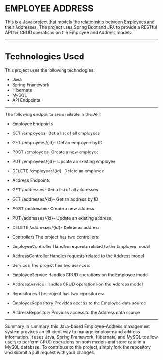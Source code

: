 # EMPLOYEE ADDRESS
This is a Java project that models the relationship between Employees and their Addresses. The project uses Spring Boot and JPA to provide a RESTful API for CRUD operations on the Employee and Address models.
_ _ _ 

# Technologies Used
This project uses the following technologies:

* Java
* Spring Framework
* Hibernate
* MySQL
* API Endpoints
_ _ _ 
The following endpoints are available in the API:

- Employee Endpoints
* GET /employees- Get a list of all employees
* GET /employees/{id}- Get an employee by ID
* POST /employees- Create a new employee
* PUT /employees/{id}- Update an existing employee
* DELETE /employees/{id}- Delete an employee
* Address Endpoints
* GET /addresses- Get a list of all addresses
* GET /addresses/{id}- Get an address by ID
* POST /addresses- Create a new address
* PUT /addresses/{id}- Update an existing address
* DELETE /addresses/{id}- Delete an address
* Controllers
The project has two controllers:

* EmployeeController
Handles requests related to the Employee model
* AddressController
Handles requests related to the Address model
* Services
The project has two services:

* EmployeeService
Handles CRUD operations on the Employee model
* AddressService
Handles CRUD operations on the Address model
* Repositories
The project has two repositories:

* EmployeeRepository
Provides access to the Employee data source
* AddressRepository
Provides access to the Address data source
_ _ _ 
Summary
In summary, this Java-based Employee-Address management system provides an efficient way to manage employee and address information. It uses Java, Spring Framework, Hibernate, and MySQL to allow users to perform CRUD operations on both models and store data in a MySQL database. To contribute to this project, simply fork the repository and submit a pull request with your changes.


